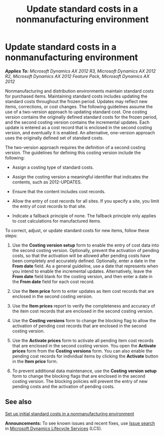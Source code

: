 ﻿---
title: Update standard costs in a nonmanufacturing environment
TOCTitle: Update standard costs in a nonmanufacturing environment
ms:assetid: ca474ba1-416f-4eb2-a6a2-3b10d008fc64
ms:mtpsurl: https://technet.microsoft.com/en-us/library/Gg213658(v=AX.60)
ms:contentKeyID: 36059332
ms.date: 04/18/2014
mtps_version: v=AX.60
---

# Update standard costs in a nonmanufacturing environment 


_**Applies To:** Microsoft Dynamics AX 2012 R3, Microsoft Dynamics AX 2012 R2, Microsoft Dynamics AX 2012 Feature Pack, Microsoft Dynamics AX 2012_

Nonmanufacturing and distribution environments maintain standard costs for purchased items. Maintaining standard costs includes updating the standard costs throughout the frozen period. Updates may reflect new items, corrections, or cost changes. The following guidelines assume the use of a two-version approach to updating standard cost. One costing version contains the originally defined standard costs for the frozen period, and the second costing version contains the incremental updates. Each update is entered as a cost record that is enclosed in the second costing version, and eventually it is enabled. An alternative, one-version approach uses the originally defined set of standard costs.

The two-version approach requires the definition of a second costing version. The guidelines for defining this costing version include the following:

  - Assign a costing type of standard costs.

  - Assign the costing version a meaningful identifier that indicates the contents, such as 2012-UPDATES.

  - Ensure that the content includes cost records.

  - Allow the entry of cost records for all sites. If you specify a site, you limit the entry of cost records to that site.

  - Indicate a fallback principle of none. The fallback principle only applies to cost calculations for manufactured items.

To correct, adjust, or update standard costs for new items, follow these steps:

1.  Use the **Costing version setup** form to enable the entry of cost data into the second costing version. Optionally, prevent the activation of pending costs, so that the activation will be allowed after pending costs have been completely and accurately defined. Optionally, enter a date in the **From date** field. As a general guideline, use a date that represents when you intend to enable the incremental updates. Alternatively, leave the **From date** field blank for the costing version, and then enter a date in the **From date** field for each cost record.

2.  Use the **Item price** form to enter updates as item cost records that are enclosed in the second costing version.

3.  Use the **Item prices** report to verify the completeness and accuracy of the item cost records that are enclosed in the second costing version.

4.  Use the **Costing versions** form to change the blocking flag to allow the activation of pending cost records that are enclosed in the second costing version.

5.  Use the **Activate prices** form to activate all pending item cost records that are enclosed in the second costing version. You open the **Activate prices** form from the **Costing versions** form. You can also enable the pending cost records for individual items by clicking the **Activate** button in the **Item price** form.

6.  To prevent additional data maintenance, use the **Costing version setup** form to change the blocking flags that are enclosed in the second costing version. The blocking policies will prevent the entry of new pending costs and the activation of pending costs.

## See also

[Set up initial standard costs in a nonmanufacturing environment](set-up-initial-standard-costs-in-a-nonmanufacturing-environment.md)

  
**Announcements:** To see known issues and recent fixes, use [Issue search](http://go.microsoft.com/fwlink/?linkid=389258) in [Microsoft Dynamics Lifecycle Services](http://go.microsoft.com/fwlink/?linkid=306505) (LCS).

